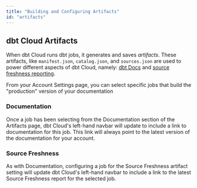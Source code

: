 ```yaml
---
title: "Building and Configuring Artifacts"
id: "artifacts"
---
```


## dbt Cloud Artifacts

When dbt Cloud runs dbt jobs, it generates and saves *artifacts*. These artifacts, like `manifest.json`, `catalog.json`, and `sources.json` are used to power different aspects of dbt Cloud, namely: [dbt Docs](documentation) and [source freshness reporting](cloud-snapshotting-source-freshness).

From your Account Settings page, you can select specific jobs that build the "production" version of your documentation

<Lightbox src="/img/docs/dbt-cloud/using-dbt-cloud/artifacts.png" title="Configuring Artifacts"/>

### Documentation

Once a job has been selecting from the Documentation section of the Artifacts page, dbt Cloud's left-hand navbar will update to include a link to documentation for this job. This link will always point to the latest version of the documentation for your account.



<Lightbox src="/img/docs/dbt-cloud/using-dbt-cloud/doc-menu.png" title="A link to the latest documentation for the selected job"/>

### Source Freshness

As with Documentation, configuring a job for the Source Freshness artifact setting will update dbt Cloud's left-hand navbar to include a link to the latest Source Freshness report for the selected job.

<Lightbox src="/img/docs/dbt-cloud/using-dbt-cloud/source-freshness.png" title="A link to the latest source freshness snapshot for the selected job"/>

